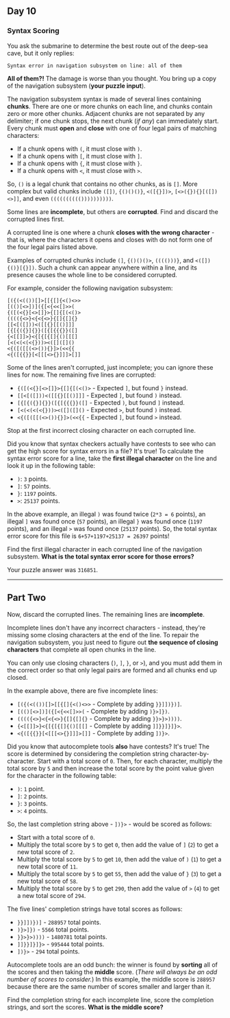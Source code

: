 ## Day 10

### Syntax Scoring

You ask the submarine to determine the best route out of the deep-sea cave, but it only 
replies:

```
Syntax error in navigation subsystem on line: all of them
```

**All of them?!** The damage is worse than you thought. You bring up a copy of the 
navigation subsystem (__your puzzle input__).

The navigation subsystem syntax is made of several lines containing **chunks**. There are 
one or more chunks on each line, and chunks contain zero or more other chunks. Adjacent 
chunks are not separated by any delimiter; if one chunk stops, the next chunk (_if any_) 
can immediately start. Every chunk must **open** and **close** with one of four legal 
pairs of matching characters:

- If a chunk opens with `(`, it must close with `)`.
- If a chunk opens with `[`, it must close with `]`.
- If a chunk opens with `{`, it must close with `}`.
- If a chunk opens with `<`, it must close with `>`.

So, `()` is a legal chunk that contains no other chunks, as is `[]`. More complex but 
valid chunks include `([])`, `{()()()}`, `<([{}])>`, `[<>({}){}[([])<>]]`, and even 
`(((((((((())))))))))`.

Some lines are **incomplete**, but others are **corrupted**. Find and discard the corrupted 
lines first.

A corrupted line is one where a chunk **closes with the wrong character** - that is, where 
the characters it opens and closes with do not form one of the four legal pairs listed above.

Examples of corrupted chunks include `(]`, `{()()()>`, `(((()))}`, and `<([]){()}[{}])`. 
Such a chunk can appear anywhere within a line, and its presence causes the whole line to 
be considered corrupted.

For example, consider the following navigation subsystem:

```
[({(<(())[]>[[{[]{<()<>>
[(()[<>])]({[<{<<[]>>(
{([(<{}[<>[]}>{[]{[(<()>
(((({<>}<{<{<>}{[]{[]{}
[[<[([]))<([[{}[[()]]]
[{[{({}]{}}([{[{{{}}([]
{<[[]]>}<{[{[{[]{()[[[]
[<(<(<(<{}))><([]([]()
<{([([[(<>()){}]>(<<{{
<{([{{}}[<[[[<>{}]]]>[]]
```

Some of the lines aren't corrupted, just incomplete; you can ignore these lines for now. 
The remaining five lines are corrupted:

- `{([(<{}[<>[]}>{[]{[(<()>` - Expected `]`, but found `}` instead.
- `[[<[([]))<([[{}[[()]]]` - Expected `]`, but found `)` instead.
- `[{[{({}]{}}([{[{{{}}([]` - Expected `)`, but found `]` instead.
- `[<(<(<(<{}))><([]([]()` - Expected `>`, but found `)` instead.
- `<{([([[(<>()){}]>(<<{{` - Expected `]`, but found `>` instead.

Stop at the first incorrect closing character on each corrupted line.

Did you know that syntax checkers actually have contests to see who can get the high score 
for syntax errors in a file? It's true! To calculate the syntax error score for a line, 
take the **first illegal character** on the line and look it up in the following table:

- `)`: `3` points.
- `]`: `57` points.
- `}`: `1197` points.
- `>`: `25137` points.

In the above example, an illegal `)` was found twice (`2*3 = 6` points), an illegal `]` 
was found once (`57` points), an illegal `}` was found once (`1197` points), and an 
illegal `>` was found once (`25137` points). So, the total syntax error score for this 
file is `6+57+1197+25137 = 26397` points!

Find the first illegal character in each corrupted line of the navigation subsystem. 
**What is the total syntax error score for those errors?**

Your puzzle answer was `316851`.

---

## Part Two

Now, discard the corrupted lines. The remaining lines are **incomplete**.

Incomplete lines don't have any incorrect characters - instead, they're missing some 
closing characters at the end of the line. To repair the navigation subsystem, you just 
need to figure out **the sequence of closing characters** that complete all open chunks 
in the line.

You can only use closing characters (`)`, `]`, `}`, or `>`), and you must add them in 
the correct order so that only legal pairs are formed and all chunks end up closed.

In the example above, there are five incomplete lines:

- `[({(<(())[]>[[{[]{<()<>>` - Complete by adding `}}]])})]`.
- `[(()[<>])]({[<{<<[]>>(` - Complete by adding `)}>]})`.
- `(((({<>}<{<{<>}{[]{[]{}` - Complete by adding `}}>}>))))`.
- `{<[[]]>}<{[{[{[]{()[[[]` - Complete by adding `]]}}]}]}>`.
- `<{([{{}}[<[[[<>{}]]]>[]]` - Complete by adding `])}>`.

Did you know that autocomplete tools **also** have contests? It's true! The score is 
determined by considering the completion string character-by-character. Start with a total 
score of `0`. Then, for each character, multiply the total score by `5` and then increase 
the total score by the point value given for the character in the following table:

- `)`: `1` point.
- `]`: `2` points.
- `}`: `3` points.
- `>`: `4` points.

So, the last completion string above - `])}>` - would be scored as follows:

- Start with a total score of `0`.
- Multiply the total score by `5` to get `0`, then add the value of `]` (`2`) to get a new total score of `2`.
- Multiply the total score by `5` to get `10`, then add the value of `)` (`1`) to get a new total score of `11`.
- Multiply the total score by `5` to get `55`, then add the value of `}` (`3`) to get a new total score of `58`.
- Multiply the total score by `5` to get `290`, then add the value of `>` (`4`) to get a new total score of `294`.

The five lines' completion strings have total scores as follows:

- `}}]])})]` - `288957` total points.
- `)}>]})` - `5566` total points.
- `}}>}>))))` - `1480781` total points.
- `]]}}]}]}>` - `995444` total points.
- `])}>` - `294` total points.

Autocomplete tools are an odd bunch: the winner is found by **sorting** all of the scores
and then taking the **middle** score. (_There will always be an odd number of scores to 
consider._) In this example, the middle score is `288957` because there are the same number 
of scores smaller and larger than it.

Find the completion string for each incomplete line, score the completion strings, and 
sort the scores. **What is the middle score?**


